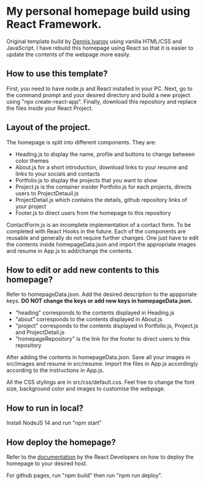 # My personal homepage build using React Framework.
Original template build by [Dennis Ivanov](https://github.com/divanov11/portfolio-website) using vanilia HTML/CSS and JavaScript. I have rebuild this homepage using React so that it is easier to update the contents of the webpage more easily.

## How to use this template?
First, you need to have node.js and React installed in your PC. Next, go to the command prompt and your desired directory and build a new project using "npx create-react-app". Finally, download this repository and replace the files inside your React Project.

## Layout of the project.
The homepage is split into different components. They are:
- Heading.js to display the name, profile and buttons to change between color themes
- About.js for a short introduction, download links to your resume and links to your socials and contacts
- Portfolio.js to display the projects that you want to show
- Project.js is the container insider Portfolio.js for each projects, directs users to ProjectDetauil.js
- ProjectDetail.js which contains the details, github repository links of your project
- Footer.js to direct users from the homepage to this repository

ContactForm.js is an incomplete implementation of a contact form. To be completed with React Hooks in the future. Each of the components are reusable and generally do not require further changes. One just have to edit the contents inside homepageData.json and import the appropriate images and resume in App.js to add/change the contents.

## How to edit or add new contents to this homepage?
Refer to homepageData.json. Add the desired description to the appporiate keys. **DO NOT change the keys or add new keys in homepageData.json.**
- "heading" corresponds to the contents displayed in Heading.js
- "about" corresponds to the contents displayed in About.js
- "project" corresponds to the contents displayed in Portfolio.js, Project.js and ProjectDetail.js
- "homepageRepository" is the link for the footer to direct users to this repository

After adding the contents in homepageData.json. Save all your images in src/images and resume in src/resume. Import the files in App.js accordingly according to the instructions in App.js.

All the CSS stylings are in src/css/default.css. Feel free to change the font size, background color and images to customise the webpage.

## How to run in local?
Install NodeJS 14 and run "npm start"

## How deploy the homepage?
Refer to the [documentation](https://create-react-app.dev/docs/deployment/) by the React Developers on how to deploy the homepage to your desired host. 

For github pages, run "npm build" then run "npm run deploy".
